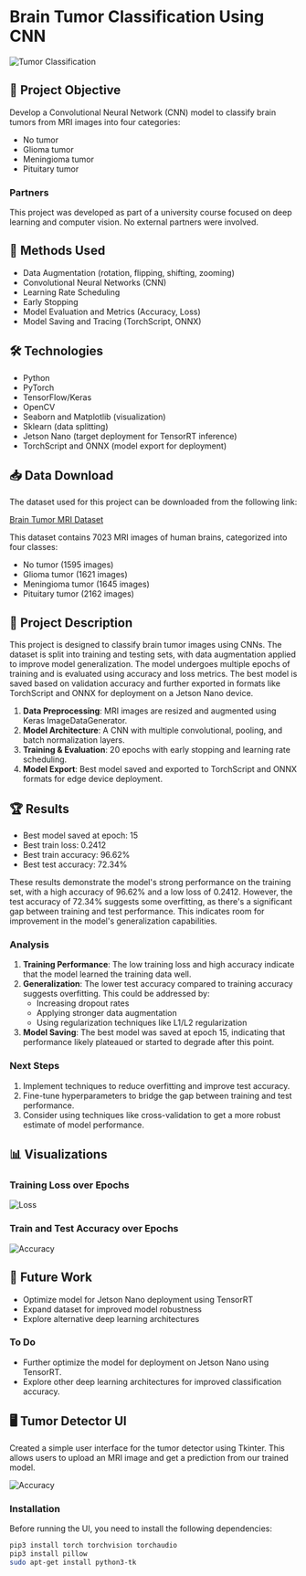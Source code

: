 # Brain Tumor Classification Using CNN

![Tumor Classification](img/mri.png)

## 🎯 Project Objective
Develop a Convolutional Neural Network (CNN) model to classify brain tumors from MRI images into four categories:
- No tumor
- Glioma tumor
- Meningioma tumor
- Pituitary tumor

### Partners
This project was developed as part of a university course focused on deep learning and computer vision. No external partners were involved.

## 🔬 Methods Used
- Data Augmentation (rotation, flipping, shifting, zooming)
- Convolutional Neural Networks (CNN)
- Learning Rate Scheduling
- Early Stopping
- Model Evaluation and Metrics (Accuracy, Loss)
- Model Saving and Tracing (TorchScript, ONNX)

## 🛠️ Technologies
- Python
- PyTorch
- TensorFlow/Keras
- OpenCV
- Seaborn and Matplotlib (visualization)
- Sklearn (data splitting)
- Jetson Nano (target deployment for TensorRT inference)
- TorchScript and ONNX (model export for deployment)


## 📥 Data Download

The dataset used for this project can be downloaded from the following link:

[Brain Tumor MRI Dataset](https://www.kaggle.com/datasets/masoudnickparvar/brain-tumor-mri-dataset)

This dataset contains 7023 MRI images of human brains, categorized into four classes:
- No tumor (1595 images)
- Glioma tumor (1621 images)
- Meningioma tumor (1645 images)
- Pituitary tumor (2162 images)

## 📝 Project Description
This project is designed to classify brain tumor images using CNNs. The dataset is split into training and testing sets, with data 
augmentation applied to improve model generalization. The model undergoes multiple epochs of training and is evaluated using accuracy and 
loss metrics. The best model is saved based on validation accuracy and further exported in formats like TorchScript and ONNX for deployment 
on a Jetson Nano device.

1. **Data Preprocessing**: MRI images are resized and augmented using Keras ImageDataGenerator.
2. **Model Architecture**: A CNN with multiple convolutional, pooling, and batch normalization layers.
3. **Training & Evaluation**: 20 epochs with early stopping and learning rate scheduling.
4. **Model Export**: Best model saved and exported to TorchScript and ONNX formats for edge device deployment.

## 🏆 Results
- Best model saved at epoch: 15
- Best train loss: 0.2412
- Best train accuracy: 96.62%
- Best test accuracy: 72.34%

These results demonstrate the model's strong performance on the training set, with a high accuracy of 96.62% and a low loss of 0.2412. However, the test accuracy of 72.34% suggests some overfitting, as there's a significant gap between training and test performance. This indicates room for improvement in the model's generalization capabilities.

### Analysis
1. **Training Performance**: The low training loss and high accuracy indicate that the model learned the training data well.
2. **Generalization**: The lower test accuracy compared to training accuracy suggests overfitting. This could be addressed by:
   - Increasing dropout rates
   - Applying stronger data augmentation
   - Using regularization techniques like L1/L2 regularization
3. **Model Saving**: The best model was saved at epoch 15, indicating that performance likely plateaued or started to degrade after this point.

### Next Steps
1. Implement techniques to reduce overfitting and improve test accuracy.
2. Fine-tune hyperparameters to bridge the gap between training and test performance.
3. Consider using techniques like cross-validation to get a more robust estimate of model performance.

## 📊 Visualizations

### Training Loss over Epochs
![Loss](img/output_loss.png)

### Train and Test Accuracy over Epochs
![Accuracy](img/output_accuracy.png)

## 🚀 Future Work
- Optimize model for Jetson Nano deployment using TensorRT
- Expand dataset for improved model robustness
- Explore alternative deep learning architectures

### To Do
- Further optimize the model for deployment on Jetson Nano using TensorRT.
- Explore other deep learning architectures for improved classification accuracy.

## 🖥️ Tumor Detector UI

Created a simple user interface for the tumor detector using Tkinter. This allows users to upload an MRI image and get a prediction from our trained model.

![Accuracy](img/ui.png)

### Installation

Before running the UI, you need to install the following dependencies:

```bash
pip3 install torch torchvision torchaudio
pip3 install pillow
sudo apt-get install python3-tk
```
